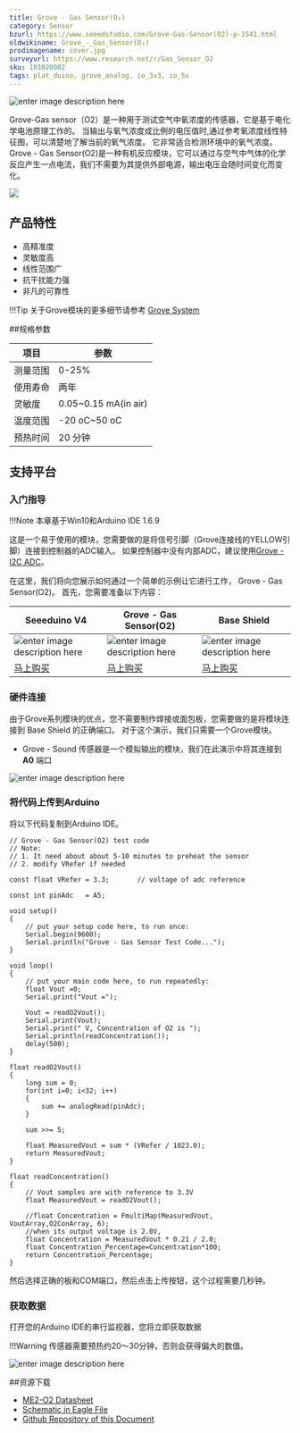 ```yaml
---
title: Grove - Gas Sensor(O₂)
category: Sensor
bzurl: https://www.seeedstudio.com/Grove-Gas-Sensor(O2)-p-1541.html
oldwikiname: Grove_-_Gas_Sensor(O₂)
prodimagename: cover.jpg
surveyurl: https://www.research.net/r/Gas_Sensor_O2
sku: 101020002
tags: plat_duino, grove_analog, io_3v3, io_5v
---
```

<!-- tags: io_3v3, io_5v, grove_i2c, grove_analog, grove_digital, grove_uart, plat_duino, plat_bbg, plat_pi, plat_wio, plat_linkit -->

![enter image description here](https://raw.githubusercontent.com/SeeedDocument/Grove_Gas_Sensor_O2/master/images/cover.jpg)

Grove-Gas sensor（O2）是一种用于测试空气中氧浓度的传感器，它是基于电化学电池原理工作的。 当输出与氧气浓度成比例的电压值时,通过参考氧浓度线性特征图，可以清楚地了解当前的氧气浓度。 它非常适合检测环境中的氧气浓度。 Grove - Gas Sensor(O2)是一种有机反应模块，它可以通过与空气中气体的化学反应产生一点电流，我们不需要为其提供外部电源，输出电压会随时间变化而变化。

[![](https://github.com/SeeedDocument/wiki_chinese/raw/master/docs/images/click_to_buy.PNG)](https://item.taobao.com/item.htm?spm=a1z10.3-c.w4002-11172317909.12.3ff19e117BYXwq&id=45508562458)

## 产品特性


* 高精准度
* 灵敏度高
* 线性范围广
* 抗干扰能力强
* 非凡的可靠性


!!!Tip
    关于Grove模块的更多细节请参考 [Grove System](http://seeed.wiki/Grove_System/)

##规格参数

|项目| 参数 |
|-------|---------------|
|测量范围| 0-25% |
|使用寿命	| 两年 |
|灵敏度| 0.05~0.15 mA(in air) |
|温度范围 |	-20 oC~50 oC |
|预热时间	| 20 分钟|

## 支持平台

### 入门指导

!!!Note
    本章基于Win10和Arduino IDE 1.6.9

这是一个易于使用的模块，您需要做的是将信号引脚（Grove连接线的YELLOW引脚）连接到控制器的ADC输入。 如果控制器中没有内部ADC，建议使用[Grove - I2C ADC](http://www.seeedstudio.com/Grove-I2C-ADC-p-1580.html)。

在这里，我们将向您展示如何通过一个简单的示例让它进行工作， Grove - Gas Sensor(O2)。 首先，您需要准备以下内容：

| Seeeduino V4 | Grove - Gas Sensor(O2) | Base Shield |
|--------------|----------------------|-----------------|
|![enter image description here](https://raw.githubusercontent.com/SeeedDocument/Grove_Light_Sensor/master/images/gs_1.jpg)|![enter image description here](https://raw.githubusercontent.com/SeeedDocument/Grove_Gas_Sensor_O2/master/images/gas_sensor_210.jpg)|![enter image description here](https://raw.githubusercontent.com/SeeedDocument/Grove_Light_Sensor/master/images/gs_4.jpg)|
|[马上购买](https://item.taobao.com/item.htm?spm=a1z10.3-c.w4002-11172317909.9.3ff19e11rndqnS&id=45721222112)|[马上购买](https://item.taobao.com/item.htm?spm=a1z10.3-c.w4002-11172317909.12.3ff19e117BYXwq&id=45508562458)|[马上购买](https://item.taobao.com/item.htm?spm=a1z10.3-c.w4002-11172317909.10.3ff19e11crrag2&id=520233320144)|

### 硬件连接

由于Grove系列模块的优点，您不需要制作焊接或面包板，您需要做的是将模块连接到 Base Shield 的正确端口。 对于这个演示，我们只需要一个Grove模块。

* Grove - Sound 传感器是一个模拟输出的模块，我们在此演示中将其连接到 **A0** 端口

![enter image description here](https://raw.githubusercontent.com/SeeedDocument/Grove_Gas_Sensor_O2/master/images/connection.jpeg)


### 将代码上传到Arduino

将以下代码复制到Arduino IDE。


```
// Grove - Gas Sensor(O2) test code
// Note:
// 1. It need about about 5-10 minutes to preheat the sensor
// 2. modify VRefer if needed

const float VRefer = 3.3;       // voltage of adc reference

const int pinAdc   = A5;

void setup()
{
    // put your setup code here, to run once:
    Serial.begin(9600);
    Serial.println("Grove - Gas Sensor Test Code...");
}

void loop()
{
    // put your main code here, to run repeatedly:
    float Vout =0;
    Serial.print("Vout =");

    Vout = readO2Vout();
    Serial.print(Vout);
    Serial.print(" V, Concentration of O2 is ");
    Serial.println(readConcentration());
    delay(500);
}

float readO2Vout()
{
    long sum = 0;
    for(int i=0; i<32; i++)
    {
        sum += analogRead(pinAdc);
    }

    sum >>= 5;

    float MeasuredVout = sum * (VRefer / 1023.0);
    return MeasuredVout;
}

float readConcentration()
{
    // Vout samples are with reference to 3.3V
    float MeasuredVout = readO2Vout();

    //float Concentration = FmultiMap(MeasuredVout, VoutArray,O2ConArray, 6);
    //when its output voltage is 2.0V,
    float Concentration = MeasuredVout * 0.21 / 2.0;
    float Concentration_Percentage=Concentration*100;
    return Concentration_Percentage;
}

```

然后选择正确的板和COM端口，然后点击上传按钮，这个过程需要几秒钟。

### 获取数据

打开您的Arduino IDE的串行监视器，您将立即获取数据

!!!Warning
    传感器需要预热约20〜30分钟，否则会获得偏大的数值。

![enter image description here](https://raw.githubusercontent.com/SeeedDocument/Grove_Gas_Sensor_O2/master/images/data.png)


##资源下载

* [ME2-O2 Datasheet](https://github.com/SeeedDocument/Grove_Gas_Sensor_O2/raw/master/resources/ME2-O2-D20%200-25%25%20Manual%20%28ver1.2%29.pdf)
* [Schematic in Eagle File](https://github.com/SeeedDocument/Grove_Gas_Sensor_O2/raw/master/resources/Schematics_O2.zip)
* [Github Repository of this Document](https://github.com/SeeedDocument/Grove_Gas_Sensor_O2)
